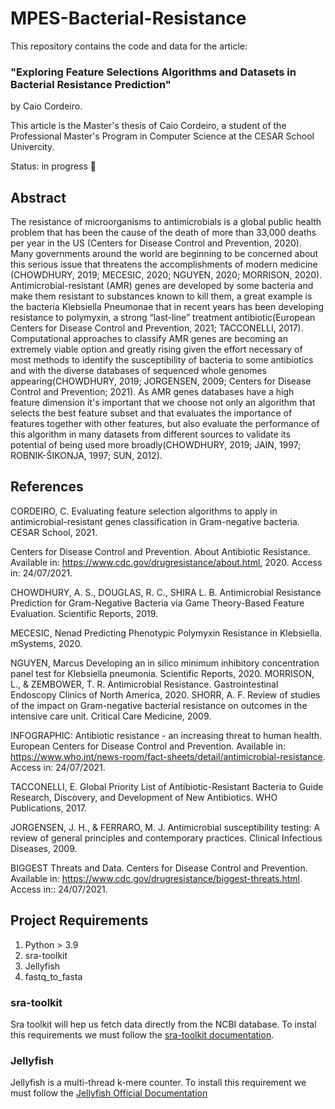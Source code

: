 # MPES-Bacterial-Resistance

This repository contains the code and data for the article:

### "Exploring Feature Selections Algorithms and Datasets in Bacterial Resistance Prediction"
by Caio Cordeiro.

This article is the Master's thesis of Caio Cordeiro, a student of the Professional Master's Program in Computer Science at the CESAR School Univercity.

Status: in progress 📝

## Abstract

The resistance of microorganisms to antimicrobials is a global public health problem that has been the cause of the death of more than 33,000 deaths per year in the US (Centers for Disease Control and Prevention, 2020). Many governments around the world are beginning to be concerned about this serious issue that threatens the accomplishments of modern medicine (CHOWDHURY, 2019; MECESIC, 2020; NGUYEN, 2020; MORRISON, 2020). Antimicrobial-resistant (AMR) genes are developed by some bacteria and make them resistant to substances known to kill them, a great example is the bacteria Klebsiella Pneumonae that in recent years has been developing resistance to polymyxin, a strong “last-line” treatment antibiotic(European Centers for Disease Control and Prevention, 2021;  TACCONELLI, 2017). Computational approaches to classify AMR genes are becoming an extremely viable option and greatly rising given the effort necessary of most methods to identify the susceptibility of bacteria to some antibiotics and with the diverse databases of sequenced whole genomes appearing(CHOWDHURY, 2019; JORGENSEN, 2009; Centers for Disease Control and Prevention; 2021). As AMR genes databases have a high feature dimension it's important that we choose not only an algorithm that selects the best feature subset and that evaluates the importance of features together with other features, but also evaluate the performance of this algorithm in many datasets from different sources to validate its potential of being used more broadly(CHOWDHURY, 2019; JAIN, 1997; ROBNIK-ŠIKONJA, 1997; SUN, 2012).

## References

CORDEIRO, C. Evaluating feature selection algorithms to apply in antimicrobial-resistant genes classification in Gram-negative bacteria. CESAR School, 2021.

Centers for Disease Control and Prevention. About Antibiotic Resistance. Available in: https://www.cdc.gov/drugresistance/about.html, 2020. Access in: 24/07/2021.

CHOWDHURY, A. S., DOUGLAS, R. C., SHIRA L. B. Antimicrobial Resistance Prediction for Gram-Negative Bacteria via Game Theory-Based Feature Evaluation. Scientific Reports, 2019.

MECESIC, Nenad Predicting Phenotypic Polymyxin Resistance in Klebsiella. mSystems, 2020.

NGUYEN, Marcus Developing an in silico minimum inhibitory concentration panel test for Klebsiella pneumonia. Scientific Reports, 2020.
MORRISON, L., & ZEMBOWER, T. R. Antimicrobial Resistance. Gastrointestinal Endoscopy Clinics of North America, 2020.
SHORR, A. F. Review of studies of the impact on Gram-negative bacterial resistance on outcomes in the intensive care unit. Critical Care Medicine, 2009.

INFOGRAPHIC: Antibiotic resistance - an increasing threat to human health. European Centers for Disease Control and Prevention. Available in: https://www.who.int/news-room/fact-sheets/detail/antimicrobial-resistance. Access in: 24/07/2021.

TACCONELLI, E. Global Priority List of Antibiotic-Resistant Bacteria to Guide Research, Discovery, and Development of New Antibiotics. WHO Publications, 2017.

JORGENSEN, J. H., & FERRARO, M. J. Antimicrobial susceptibility testing: A review of general principles and contemporary practices. Clinical Infectious Diseases, 2009.

BIGGEST Threats and Data. Centers for Disease Control and Prevention. Available in: https://www.cdc.gov/drugresistance/biggest-threats.html. Access in:: 24/07/2021.

## Project Requirements

1. Python > 3.9
2. sra-toolkit
3. Jellyfish
4. fastq_to_fasta

### sra-toolkit

Sra toolkit will hep us fetch data directly from the NCBI database.
To instal this requirements we must follow the [sra-toolkit documentation](https://github.com/ncbi/sra-tools/wiki/02.-Installing-SRA-Toolkit).


### Jellyfish

Jellyfish is a multi-thread k-mere counter.
To install this requirement we must follow the [Jellyfish Official Documentation](https://github.com/gmarcais/Jellyfish)
